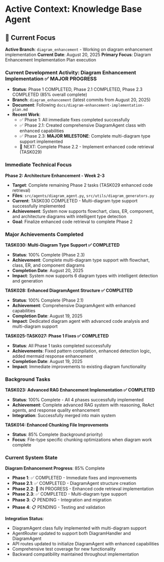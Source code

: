 # Active Context: Knowledge Base Agent

## 🔄 Current Focus

**Active Branch**: `diagram_enhancement` - Working on diagram enhancement implementation
**Current Date**: August 20, 2025
**Primary Focus**: Diagram Enhancement Implementation Plan execution

### Current Development Activity: Diagram Enhancement Implementation ✅ MAJOR PROGRESS
- **Status**: Phase 1 COMPLETED, Phase 2.1 COMPLETED, Phase 2.3 COMPLETED (85% overall complete)
- **Branch**: `diagram_enhancement` (latest commits from August 20, 2025)
- **Document**: Following `docs/diagram-enhancement-implementation-plan.md`
- **Recent Work**: 
  - ✅ Phase 1: All immediate fixes completed successfully
  - ✅ Phase 2.1: Created comprehensive DiagramAgent class with enhanced capabilities
  - ✅ Phase 2.3: **MAJOR MILESTONE**: Complete multi-diagram type support implemented
  - 🔄 NEXT: Complete Phase 2.2 - Implement enhanced code retrieval (TASK029)

### Immediate Technical Focus
**Phase 2: Architecture Enhancement - Week 2-3**
- **Target**: Complete remaining Phase 2 tasks (TASK029 enhanced code retrieval)
- **Files**: `src/agents/diagram_agent.py`, `src/utils/diagram_generators.py`
- **Current**: TASK030 COMPLETED - Multi-diagram type support successfully implemented
- **Achievement**: System now supports flowchart, class, ER, component, and architecture diagrams with intelligent type detection
- **Goal**: Finalize enhanced code retrieval to complete Phase 2

### Major Achievements Completed
**TASK030: Multi-Diagram Type Support ✅ COMPLETED**
- **Status**: 100% Complete (Phase 2.3)
- **Achievement**: Complete multi-diagram type support with flowchart, class, ER, and component diagrams
- **Completion Date**: August 20, 2025
- **Impact**: System now supports 6 diagram types with intelligent detection and generation

**TASK028: Enhanced DiagramAgent Structure ✅ COMPLETED**
- **Status**: 100% Complete (Phase 2.1)
- **Achievement**: Comprehensive DiagramAgent with enhanced capabilities
- **Completion Date**: August 19, 2025
- **Impact**: Dedicated diagram agent with advanced code analysis and multi-diagram support

**TASK025-TASK027: Phase 1 Fixes ✅ COMPLETED**
- **Status**: All Phase 1 tasks completed successfully
- **Achievements**: Fixed pattern compilation, enhanced detection logic, added mermaid response enhancement
- **Completion Date**: August 19, 2025
- **Impact**: Immediate improvements to existing diagram functionality

### Background Tasks
**TASK023: Advanced RAG Enhancement Implementation ✅ COMPLETED**
- **Status**: 100% Complete - All 4 phases successfully implemented
- **Achievement**: Complete advanced RAG system with reasoning, ReAct agents, and response quality enhancement
- **Integration**: Successfully merged into main system

**TASK014: Enhanced Chunking File Improvements** 
- **Status**: 85% Complete (background priority)
- **Focus**: File-type specific chunking optimizations when diagram work complete

### Current System State
**Diagram Enhancement Progress**: 85% Complete
- **Phase 1**: ✅ COMPLETED - Immediate fixes and improvements
- **Phase 2.1**: ✅ COMPLETED - DiagramAgent structure creation
- **Phase 2.2**: 🔄 IN PROGRESS - Enhanced code retrieval implementation
- **Phase 2.3**: ✅ COMPLETED - Multi-diagram type support
- **Phase 3**: 📋 PENDING - Integration and migration
- **Phase 4**: 📋 PENDING - Testing and validation

**Integration Status**: 
- DiagramAgent class fully implemented with multi-diagram support
- AgentRouter updated to support both DiagramHandler and DiagramAgent
- API routes updated to initialize DiagramAgent with enhanced capabilities
- Comprehensive test coverage for new functionality
- Backward compatibility maintained throughout implementation
